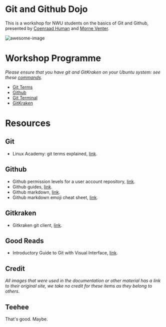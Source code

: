 # Git and Github Dojo
This is a workshop for NWU students on the basics of Git and Github, presented by [Coenraad Human](https://github.com/coenraadhuman) and [Morne Venter](https://github.com/MorneVenter).

![awesome-image](https://elc.github.io/blog/images/git-guide-with-visual-interface/git-guide-with-visual-interface-headerimage.png)

# Workshop Programme

*Please ensure that you have git and GitKraken on your Ubuntu system: see these [commands](https://github.com/coenraadhuman/git-github-dojo/blob/master/docs/ubuntu-install-commands.md).*

* [Git Terms](https://github.com/coenraadhuman/git-github-dojo/blob/master/docs/git-terms.md)
* [Github](https://github.com/coenraadhuman/git-github-dojo/blob/master/docs/github.md)
* [Git Terminal](https://github.com/coenraadhuman/git-github-dojo/blob/master/docs/git-terminal.md)
* [GitKraken](https://github.com/coenraadhuman/git-github-dojo/blob/master/docs/gitkraken.md)

# Resources

## Git
* Linux Academy: git terms explained, [link](https://linuxacademy.com/blog/linux/git-terms-explained/).

## Github
* Github permission levels for a user account repository, [link](https://help.github.com/en/articles/permission-levels-for-a-user-account-repository).
* Github guides, [link](https://guides.github.com/).
* Github markdown, [link](https://guides.github.com/features/mastering-markdown/).
* Github markdown emoji cheat sheet, [link](https://github.com/ikatyang/emoji-cheat-sheet/blob/master/README.md).

## Gitkraken
* Gitkraken git client, [link](https://www.gitkraken.com/git-client).

## Good Reads
* Introductory Guide to Git with Visual Interface, [link](https://elc.github.io/posts/git-guide-with-visual-interface/).

## Credit
*All images that were used in the documentation or other material has a link to their original site, we take no credit for these items as they belong to others.*

## Teehee
That's good.
Maybe.
